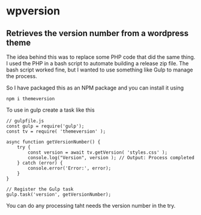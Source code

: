 # wpversion
## Retrieves the version number from a wordpress theme

The idea behind this was to replace some PHP code that did the same thing.  I used the PHP in a bash script to automate building a release zip file.  The bash script worked fine, but I wanted to use something like Gulp to manage the process.  

So I have packaged this as an NPM package and you can install it using 

    npm i themeversion


To use in gulp create a task like this

    // gulpfile.js
    const gulp = require('gulp');
    const tv = require( 'themeversion' );

    async function getVersionNumber() {
        try {
            const version = await tv.getVersion( 'styles.css' );
            console.log("Version", version ); // Output: Process completed
        } catch (error) {
            console.error('Error:', error);
        }
    }

    // Register the Gulp task
    gulp.task('version', getVersionNumber);


You can do any processing taht needs the version number in the try.

